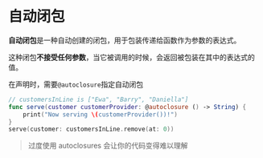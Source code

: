 # 自动闭包

**自动闭包**是一种自动创建的闭包，用于包装传递给函数作为参数的表达式。

这种闭包**不接受任何参数**，当它被调用的时候，会返回被包装在其中的表达式的值。

在声明时，需要`@autoclosure`指定自动闭包

```swift
// customersInLine is ["Ewa", "Barry", "Daniella"]
func serve(customer customerProvider: @autoclosure () -> String) {
    print("Now serving \(customerProvider())!")
}
serve(customer: customersInLine.remove(at: 0))
```

> 过度使用 autoclosures 会让你的代码变得难以理解